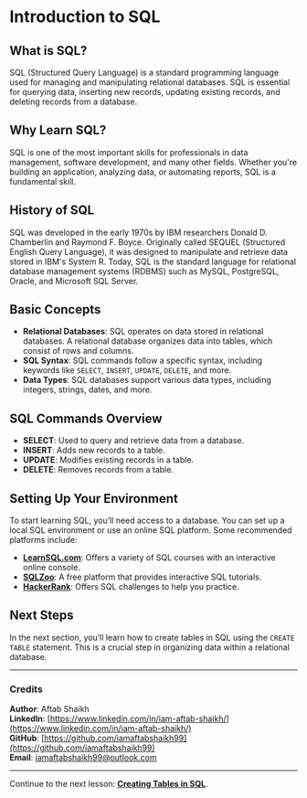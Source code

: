 # Introduction to SQL

## What is SQL?
SQL (Structured Query Language) is a standard programming language used for managing and manipulating relational databases. SQL is essential for querying data, inserting new records, updating existing records, and deleting records from a database.

## Why Learn SQL?
SQL is one of the most important skills for professionals in data management, software development, and many other fields. Whether you're building an application, analyzing data, or automating reports, SQL is a fundamental skill.

## History of SQL
SQL was developed in the early 1970s by IBM researchers Donald D. Chamberlin and Raymond F. Boyce. Originally called SEQUEL (Structured English Query Language), it was designed to manipulate and retrieve data stored in IBM's System R. Today, SQL is the standard language for relational database management systems (RDBMS) such as MySQL, PostgreSQL, Oracle, and Microsoft SQL Server.

## Basic Concepts
- **Relational Databases**: SQL operates on data stored in relational databases. A relational database organizes data into tables, which consist of rows and columns.
- **SQL Syntax**: SQL commands follow a specific syntax, including keywords like `SELECT`, `INSERT`, `UPDATE`, `DELETE`, and more.
- **Data Types**: SQL databases support various data types, including integers, strings, dates, and more.

## SQL Commands Overview
- **SELECT**: Used to query and retrieve data from a database.
- **INSERT**: Adds new records to a table.
- **UPDATE**: Modifies existing records in a table.
- **DELETE**: Removes records from a table.

## Setting Up Your Environment
To start learning SQL, you’ll need access to a database. You can set up a local SQL environment or use an online SQL platform. Some recommended platforms include:
- **[LearnSQL.com](https://learnsql.com/)**: Offers a variety of SQL courses with an interactive online console.
- **[SQLZoo](https://sqlzoo.net/)**: A free platform that provides interactive SQL tutorials.
- **[HackerRank](https://www.hackerrank.com/domains/tutorials/10-days-of-sql)**: Offers SQL challenges to help you practice.

## Next Steps
In the next section, you’ll learn how to create tables in SQL using the `CREATE TABLE` statement. This is a crucial step in organizing data within a relational database.

---

### Credits
**Author**: Aftab Shaikh  
**LinkedIn**: [https://www.linkedin.com/in/iam-aftab-shaikh/](https://www.linkedin.com/in/iam-aftab-shaikh/)  
**GitHub**: [https://github.com/iamaftabshaikh99](https://github.com/iamaftabshaikh99)  
**Email**: [iamaftabshaikh99@outlook.com](mailto:iamaftabshaikh99@outlook.com)

---

Continue to the next lesson: **[Creating Tables in SQL](02_Creating_Tables/creating_table.md)**.
